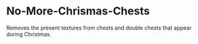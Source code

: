 # No-More-Chrismas-Chests
Removes the present textures from chests and double chests that appear during Christmas.

